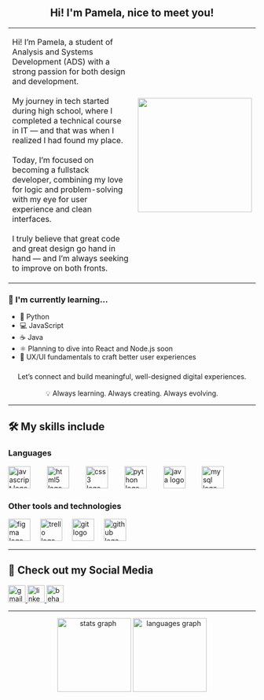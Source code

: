 <h2 align="center">Hi! I'm Pamela, nice to meet you!</h2>

<table>
  <tr>
    <td width="60%">
      <p align="left">
        Hi! I’m Pamela, a student of Analysis and Systems Development (ADS) with a strong passion for both design and development.<br><br>
        My journey in tech started during high school, where I completed a technical course in IT — and that was when I realized I had found my place.<br><br>
        Today, I’m focused on becoming a fullstack developer, combining my love for logic and problem-solving with my eye for user experience and clean interfaces.<br><br>
        I truly believe that great code and great design go hand in hand — and I’m always seeking to improve on both fronts.
      </p>
    </td>
    <td>
      <img align="right" height="232" src="https://media1.giphy.com/media/v1.Y2lkPTc5MGI3NjExOG54dHp5d3NoaW9yd25qbW10MjU5YmNrcjJ4dHd4aWI1ODBpcXhmMyZlcD12MV9pbnRlcm5hbF9naWZfYnlfaWQmY3Q9cw/eV6a9r6TrHswneqk2e/giphy.gif" />
    </td>
  </tr>
</table>

###

### 🌱 I'm currently learning...

- 🐍 Python  
- 💻 JavaScript  
- ☕ Java  
- ⚛️ Planning to dive into React and Node.js soon  
- 🎨 UX/UI fundamentals to craft better user experiences  

###

<p align="center">
  Let’s connect and build meaningful, well-designed digital experiences.<br><br>
  💡 Always learning. Always creating. Always evolving.
</p>

---

<h2 align="left">🛠 My skills include</h2>

### Languages

<div align="left">
  <img src="https://cdn.jsdelivr.net/gh/devicons/devicon/icons/javascript/javascript-original.svg" height="45" alt="javascript logo" />
  <img width="26" />
  <img src="https://cdn.jsdelivr.net/gh/devicons/devicon/icons/html5/html5-original.svg" height="45" alt="html5 logo" />
  <img width="26" />
  <img src="https://cdn.jsdelivr.net/gh/devicons/devicon/icons/css3/css3-original.svg" height="45" alt="css3 logo" />
  <img width="26" />
  <img src="https://cdn.jsdelivr.net/gh/devicons/devicon/icons/python/python-original.svg" height="45" alt="python logo" />
  <img width="26" />
  <img src="https://cdn.jsdelivr.net/gh/devicons/devicon/icons/java/java-original.svg" height="45" alt="java logo" />
  <img width="26" />
  <img src="https://cdn.jsdelivr.net/gh/devicons/devicon/icons/mysql/mysql-original.svg" height="45" alt="mysql logo" />
</div>

### Other tools and technologies

<div align="left">
  <img src="https://cdn.jsdelivr.net/gh/devicons/devicon/icons/figma/figma-original.svg" height="45" alt="figma logo" />
  <img width="12" />
  <img src="https://cdn.jsdelivr.net/gh/devicons/devicon/icons/trello/trello-plain.svg" height="45" alt="trello logo" />
  <img width="12" />
  <img src="https://cdn.jsdelivr.net/gh/devicons/devicon/icons/git/git-original.svg" height="45" alt="git logo" />
  <img width="12" />
  <img src="https://cdn.jsdelivr.net/gh/devicons/devicon/icons/github/github-original.svg" height="45" alt="github logo" />
</div>

---

<h2 align="left">📱 Check out my Social Media</h2>

<div align="left">
  <a href="mailto:pamamanciogoulart@gmail.com" target="_blank">
    <img src="https://img.shields.io/static/v1?message=Gmail&logo=gmail&label=&color=D14836&logoColor=white&labelColor=&style=for-the-badge" height="35" alt="gmail logo" />
  </a>
  <a href="https://www.linkedin.com/in/pamela-amancio-goulart-162364339/" target="_blank">
    <img src="https://img.shields.io/static/v1?message=LinkedIn&logo=linkedin&label=&color=0077B5&logoColor=white&labelColor=&style=for-the-badge" height="35" alt="linkedin logo" />
  </a>
  <a href="https://www.behance.net/pamelaamancio" target="_blank">
    <img src="https://img.shields.io/static/v1?message=Behance&logo=behance&label=&color=1769ff&logoColor=white&labelColor=&style=for-the-badge" height="35" alt="behance logo" />
  </a>
</div>

---

<div align="center">
  <img src="https://github-readme-stats.vercel.app/api?username=Paamzzz&hide_title=false&hide_rank=false&show_icons=true&include_all_commits=true&count_private=true&disable_animations=false&theme=dracula&locale=en&hide_border=false&order=1" height="150" alt="stats graph" />
  <img src="https://github-readme-stats.vercel.app/api/top-langs?username=Paamzzz&locale=en&hide_title=false&layout=compact&card_width=320&langs_count=5&theme=dracula&hide_border=false&order=2" height="150" alt="languages graph" />
</div>

